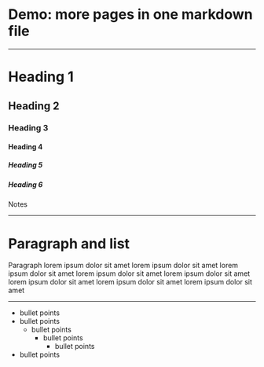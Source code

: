 <!-- .slide: data-state="c-slide-inter" -->

# Demo: more pages in one markdown file

---

# Heading 1

## Heading 2

### Heading 3

#### Heading 4

##### Heading 5

##### Heading 6

>>>
Notes

---

# Paragraph and list <!-- .element: class="c-sr-only" -->


Paragraph lorem ipsum dolor sit amet lorem ipsum dolor sit amet lorem ipsum dolor sit amet lorem ipsum dolor sit amet lorem ipsum dolor sit amet lorem ipsum dolor sit amet lorem ipsum dolor sit amet lorem ipsum dolor sit amet

----------------

- bullet points
- bullet points
	- bullet points
		- bullet points
			- bullet points
- bullet points
